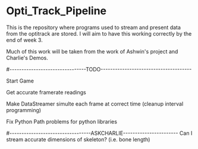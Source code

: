 # Opti_Track_Pipeline
This is the repository where programs used to stream and present data from the optitrack are stored. I will aim to have this working correctly by the end of week 3.

Much of this work will be taken from the work of Ashwin's project and Charlie's Demos.

#--------------------------------TODO--------------------------------------

Start Game

Get accurate framerate readings

Make DataStreamer simulte each frame at correct time (cleanup interval programming)

Fix Python Path problems for python libraries

#----------------------------------ASKCHARLIE-----------------------
Can I stream accurate dimensions of skeleton? (i.e. bone length)
